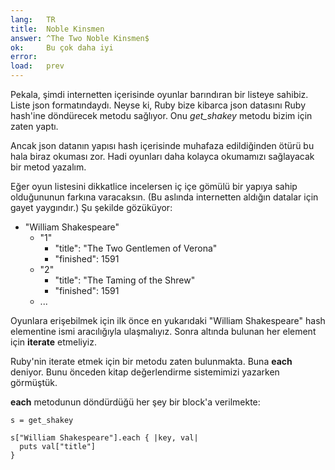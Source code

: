 ```yaml
---
lang:   TR
title:  Noble Kinsmen
answer: ^The Two Noble Kinsmen$
ok:     Bu çok daha iyi
error:  
load:   prev
---
```


Pekala, şimdi internetten içerisinde oyunlar barındıran bir listeye sahibiz. Liste json formatındaydı.
Neyse ki, Ruby bize kibarca json datasını Ruby hash'ine döndürecek metodu sağlıyor.
Onu _get\_shakey_ metodu bizim için zaten yaptı.

Ancak json datanın yapısı hash içerisinde muhafaza edildiğinden ötürü bu hala biraz okuması zor.
Hadi oyunları daha kolayca okumamızı sağlayacak bir metod yazalım.

Eğer oyun listesini dikkatlice incelersen iç içe gömülü bir yapıya sahip olduğununun farkına
varacaksın. (Bu aslında internetten aldığın datalar için gayet yaygındır.)
Şu şekilde gözüküyor:

<ul>
  <li>"William Shakespeare"
  <ul>
      <li>"1"
      <ul>
        <li>"title": "The Two Gentlemen of Verona"</li>
        <li>"finished": 1591</li>
      </ul>
      </li>
      <li>"2"
      <ul>
        <li>"title": "The Taming of the Shrew"</li>
        <li>"finished": 1591</li>
      </ul>
      </li>
      <li>...</li>
  </ul>
  </li>
</ul>

Oyunlara erişebilmek için ilk önce en yukarıdaki "William Shakespeare" hash elementine ismi aracılığıyla ulaşmalıyız.
Sonra altında bulunan her element için __iterate__ etmeliyiz.

Ruby'nin iterate etmek için bir metodu zaten bulunmakta. Buna __each__ deniyor. Bunu önceden
kitap değerlendirme sistemimizi yazarken görmüştük.

__each__ metodunun döndürdüğü her şey bir block'a verilmekte:

    s = get_shakey
    
    s["William Shakespeare"].each { |key, val|
      puts val["title"]
    }
